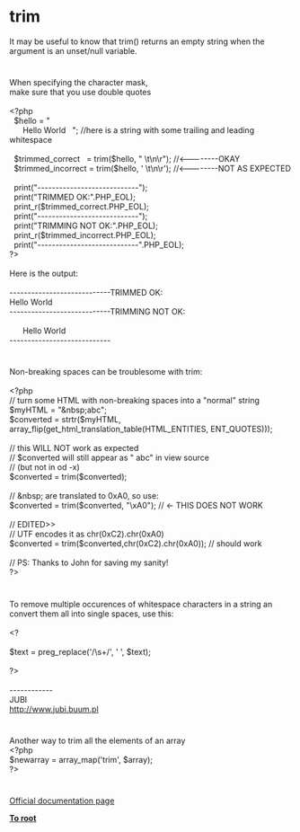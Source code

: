 # trim




<div class="phpcode"><span class="html">
It may be useful to know that trim() returns an empty string when the argument is an unset/null variable.</span>
</div>
  

#


<div class="phpcode"><span class="html">
When specifying the character mask, <br>make sure that you use double quotes<br><br><span class="default">&lt;?php<br>&#xA0; $hello </span><span class="keyword">= </span><span class="string">&quot; <br>&#xA0; &#xA0; &#xA0; Hello World&#xA0;&#xA0; &quot;</span><span class="keyword">; </span><span class="comment">//here is a string with some trailing and leading whitespace<br><br>&#xA0; </span><span class="default">$trimmed_correct&#xA0;&#xA0; </span><span class="keyword">= </span><span class="default">trim</span><span class="keyword">(</span><span class="default">$hello</span><span class="keyword">, </span><span class="string">&quot; \t\n\r&quot;</span><span class="keyword">); </span><span class="comment">//&lt;--------OKAY<br>&#xA0; </span><span class="default">$trimmed_incorrect </span><span class="keyword">= </span><span class="default">trim</span><span class="keyword">(</span><span class="default">$hello</span><span class="keyword">, </span><span class="string">&apos; \t\n\r&apos;</span><span class="keyword">); </span><span class="comment">//&lt;--------NOT AS EXPECTED<br><br>&#xA0; </span><span class="keyword">print(</span><span class="string">&quot;----------------------------&quot;</span><span class="keyword">);<br>&#xA0; print(</span><span class="string">&quot;TRIMMED OK:&quot;</span><span class="keyword">.</span><span class="default">PHP_EOL</span><span class="keyword">);<br>&#xA0; </span><span class="default">print_r</span><span class="keyword">(</span><span class="default">$trimmed_correct</span><span class="keyword">.</span><span class="default">PHP_EOL</span><span class="keyword">);<br>&#xA0; print(</span><span class="string">&quot;----------------------------&quot;</span><span class="keyword">);<br>&#xA0; print(</span><span class="string">&quot;TRIMMING NOT OK:&quot;</span><span class="keyword">.</span><span class="default">PHP_EOL</span><span class="keyword">);<br>&#xA0; </span><span class="default">print_r</span><span class="keyword">(</span><span class="default">$trimmed_incorrect</span><span class="keyword">.</span><span class="default">PHP_EOL</span><span class="keyword">);<br>&#xA0; print(</span><span class="string">&quot;----------------------------&quot;</span><span class="keyword">.</span><span class="default">PHP_EOL</span><span class="keyword">);<br></span><span class="default">?&gt;<br></span><br>Here is the output:<br><br>----------------------------TRIMMED OK:<br>Hello World<br>----------------------------TRIMMING NOT OK:<br><br>&#xA0; &#xA0; &#xA0; Hello World<br>----------------------------</span>
</div>
  

#


<div class="phpcode"><span class="html">
Non-breaking spaces can be troublesome with trim:
<br>
<br><span class="default">&lt;?php
<br></span><span class="comment">// turn some HTML with non-breaking spaces into a &quot;normal&quot; string
<br></span><span class="default">$myHTML </span><span class="keyword">= </span><span class="string">&quot;&amp;nbsp;abc&quot;</span><span class="keyword">;
<br></span><span class="default">$converted </span><span class="keyword">= </span><span class="default">strtr</span><span class="keyword">(</span><span class="default">$myHTML</span><span class="keyword">, </span><span class="default">array_flip</span><span class="keyword">(</span><span class="default">get_html_translation_table</span><span class="keyword">(</span><span class="default">HTML_ENTITIES</span><span class="keyword">, </span><span class="default">ENT_QUOTES</span><span class="keyword">)));
<br>
<br></span><span class="comment">// this WILL NOT work as expected
<br>// $converted will still appear as &quot; abc&quot; in view source
<br>// (but not in od -x)
<br></span><span class="default">$converted </span><span class="keyword">= </span><span class="default">trim</span><span class="keyword">(</span><span class="default">$converted</span><span class="keyword">);
<br>
<br></span><span class="comment">// &amp;nbsp; are translated to 0xA0, so use:
<br></span><span class="default">$converted </span><span class="keyword">= </span><span class="default">trim</span><span class="keyword">(</span><span class="default">$converted</span><span class="keyword">, </span><span class="string">&quot;\xA0&quot;</span><span class="keyword">); </span><span class="comment">// &lt;- THIS DOES NOT WORK
<br>
<br>// EDITED&gt;&gt;
<br>// UTF encodes it as chr(0xC2).chr(0xA0)
<br></span><span class="default">$converted </span><span class="keyword">= </span><span class="default">trim</span><span class="keyword">(</span><span class="default">$converted</span><span class="keyword">,</span><span class="default">chr</span><span class="keyword">(</span><span class="default">0xC2</span><span class="keyword">).</span><span class="default">chr</span><span class="keyword">(</span><span class="default">0xA0</span><span class="keyword">)); </span><span class="comment">// should work
<br>
<br>// PS: Thanks to John for saving my sanity!
<br></span><span class="default">?&gt;</span>
</span>
</div>
  

#


<div class="phpcode"><span class="html">
To remove multiple occurences of whitespace characters in a string an convert them all into single spaces, use this:<br><br>&lt;?<br><br>$text = preg_replace(&apos;/\s+/&apos;, &apos; &apos;, $text);<br><br>?&gt;<br><br>------------<br>JUBI<br><a href="http://www.jubi.buum.pl" rel="nofollow" target="_blank">http://www.jubi.buum.pl</a></span>
</div>
  

#


<div class="phpcode"><span class="html">
Another way to trim all the elements of an array<br><span class="default">&lt;?php<br>$newarray </span><span class="keyword">= </span><span class="default">array_map</span><span class="keyword">(</span><span class="string">&apos;trim&apos;</span><span class="keyword">, </span><span class="default">$array</span><span class="keyword">);<br></span><span class="default">?&gt;</span>
</span>
</div>
  

#

[Official documentation page](https://www.php.net/manual/en/function.trim.php)

**[To root](/README.md)**